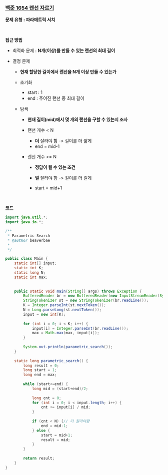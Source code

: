 ### [백준 1654 랜선 자르기](https://www.acmicpc.net/problem/1654)

**문제 유형 : 파라메트릭 서치**

<br>

**접근 방법**

- 최적화 문제 : **N개(이상)를 만들 수 있는 랜선의 최대 길이**

- 결정 문제

  - **현재 할당한 길이에서 랜선을 N개 이상 만들 수 있는가**

  - 초기화

    - start : 1
    - end : 주어진 랜선 중 최대 길이

  - 탐색

    - **현재 길이(mid)에서 몇 개의 랜선을 구할 수 있는지 조사**

    - 랜선 개수 < N

      - **더** 잘라야 함 -> 길이를 더 짧게
      - end = mid-1

    - 랜선 개수 >= N

      - **정답이 될 수 있는 조건** 

      - **덜** 잘라야 함 -> 길이를 더 길게
      - start = mid+1

<br>

**코드**

```java
import java.util.*;
import java.io.*;

/**
 * Parametric Search
 * @author beaverbae
 *
 */

public class Main {
	static int[] input;
	static int K;
	static long N;
	static int max;
	
	
	public static void main(String[] args) throws Exception {
		BufferedReader br = new BufferedReader(new InputStreamReader(System.in));
		StringTokenizer st = new StringTokenizer(br.readLine());
		K = Integer.parseInt(st.nextToken());
		N = Long.parseLong(st.nextToken());
		input = new int[K];
		
		for (int i = 0; i < K; i++) {
			input[i] = Integer.parseInt(br.readLine());
			max = Math.max(max, input[i]);
		}
		
		System.out.println(parametric_search());
	}
	
	static long parametric_search() {
		long result = 0;
		long start = 1;
		long end = max;
		
		while (start<=end) {
			long mid = (start+end)/2;
			
			long cnt = 0;
			for (int i = 0; i < input.length; i++) {
				cnt += input[i] / mid;
			}
			
			if (cnt < N) {// 더 잘라야함
				end = mid-1;
			} else {
				start = mid+1;
				result = mid;
			}
		}
		
		return result;
	}
}
```

